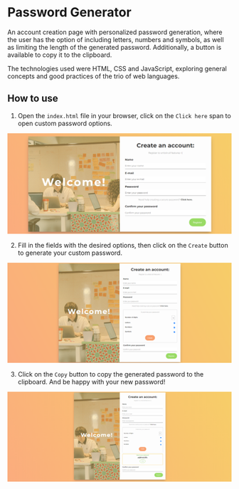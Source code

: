 # Password Generator

An account creation page with personalized password generation, where the user has the option of including letters, numbers and symbols, as well as limiting the length of the generated password. Additionally, a button is available to copy it to the clipboard.

The technologies used were HTML, CSS and JavaScript, exploring general concepts and good practices of the trio of web languages.

## How to use

1. Open the `index.html` file in your browser, click on the `Click here` span to open custom password options.

![Alt text](img/image1.png)

2. Fill in the fields with the desired options, then click on the `Create` button to generate your custom password.

![Alt text](img/image2.png)

3. Click on the `Copy` button to copy the generated password to the clipboard. And be happy with your new password!

![Alt text](img/image3.png)
